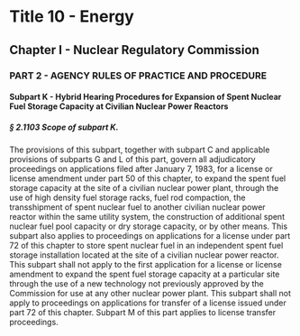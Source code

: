 
# Title 10 - Energy
## Chapter I - Nuclear Regulatory Commission
### PART 2 - AGENCY RULES OF PRACTICE AND PROCEDURE
#### Subpart K - Hybrid Hearing Procedures for Expansion of Spent Nuclear Fuel Storage Capacity at Civilian Nuclear Power Reactors
##### § 2.1103 Scope of subpart K.

The provisions of this subpart, together with subpart C and applicable provisions of subparts G and L of this part, govern all adjudicatory proceedings on applications filed after January 7, 1983, for a license or license amendment under part 50 of this chapter, to expand the spent fuel storage capacity at the site of a civilian nuclear power plant, through the use of high density fuel storage racks, fuel rod compaction, the transshipment of spent nuclear fuel to another civilian nuclear power reactor within the same utility system, the construction of additional spent nuclear fuel pool capacity or dry storage capacity, or by other means. This subpart also applies to proceedings on applications for a license under part 72 of this chapter to store spent nuclear fuel in an independent spent fuel storage installation located at the site of a civilian nuclear power reactor. This subpart shall not apply to the first application for a license or license amendment to expand the spent fuel storage capacity at a particular site through the use of a new technology not previously approved by the Commission for use at any other nuclear power plant. This subpart shall not apply to proceedings on applications for transfer of a license issued under part 72 of this chapter. Subpart M of this part applies to license transfer proceedings.
